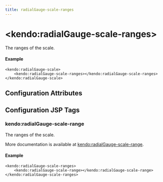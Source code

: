 ```yaml
---
title: radialGauge-scale-ranges
---
```


# \<kendo:radialGauge-scale-ranges\>

The ranges of the scale.

#### Example
    <kendo:radialGauge-scale>
        <kendo:radialGauge-scale-ranges></kendo:radialGauge-scale-ranges>
    </kendo:radialGauge-scale>

## Configuration Attributes


##  Configuration JSP Tags

### kendo:radialGauge-scale-range

The ranges of the scale.

More documentation is available at [kendo:radialGauge-scale-range](/kendo-ui/api/wrappers/jsp/radialgauge/scale-range).

#### Example

    <kendo:radialGauge-scale-ranges>
        <kendo:radialGauge-scale-range></kendo:radialGauge-scale-range>
    </kendo:radialGauge-scale-ranges>

